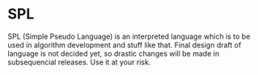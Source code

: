 # SPL
SPL (Simple Pseudo Language) is an interpreted language which is to be used in algorithm development and stuff like that. Final design draft of language is not decided yet, so drastic changes will be made in subsequencial releases. Use it at your risk.
